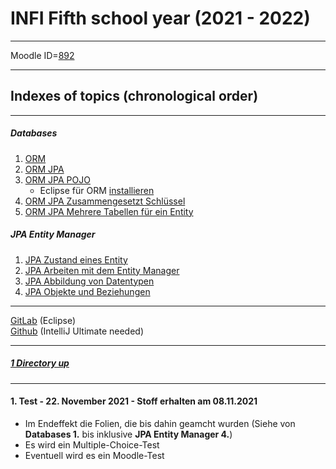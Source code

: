 # INFI Fifth school year (2021 - 2022)

----

Moodle ID=[892](https://moodle2.htlinn.ac.at/course/view.php?id=892)

----

Indexes of topics (chronological order)
-------------------------------------

---

##### Databases

1. [ORM](./ORM.md) 
2. [ORM JPA](./ORM_JPA.md)
3. [ORM JPA POJO](./ORM_JPA_POJO.md)
   - Eclipse für ORM [installieren](./EclipseInstallation.md)
4. [ORM JPA Zusammengesetzt Schlüssel](./ORM_JPA_ZusammengesetzteSchluessel.md)
5. [ORM JPA Mehrere Tabellen für ein Entity](./ORM_JPA_MultipleTables.md)

##### JPA Entity Manager

1. [JPA Zustand eines Entity](./ZustandEntity.md)
2. [JPA Arbeiten mit dem Entity Manager](./ArbeitenEntityManager.md)
3. [JPA Abbildung von Datentypen](./AbbildungDatentypen.md)
4. [JPA Objekte und Beziehungen](./ObjekteBeziehungen.md)

----

[GitLab](https://gitlab.com/AmaMark) (Eclipse) <br/>
[Github](https://github.com/Baumbart13/HTL_INFI_DB) (IntelliJ Ultimate needed)

----

##### [1 Directory up](./../README.md)

----

#### **1. Test - 22. November 2021 - Stoff erhalten am 08.11.2021**
   - Im Endeffekt die Folien, die bis dahin geamcht wurden (Siehe von **Databases 1.** bis inklusive **JPA Entity Manager 4.**)
   - Es wird ein Multiple-Choice-Test
   - Eventuell wird es ein Moodle-Test
